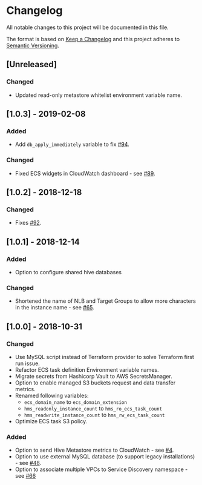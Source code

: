 # Changelog
All notable changes to this project will be documented in this file.

The format is based on [Keep a Changelog](http://keepachangelog.com/en/1.0.0/) and this project adheres to [Semantic Versioning](http://semver.org/spec/v2.0.0.html).

## [Unreleased]

### Changed
- Updated read-only metastore whitelist environment variable name.

## [1.0.3] - 2019-02-08

### Added
- Add `db_apply_immediately` variable to fix [#94](https://github.com/ExpediaInc/apiary-data-lake/issues/94).

### Changed
- Fixed ECS widgets in CloudWatch dashboard - see [#89](https://github.com/ExpediaInc/apiary-data-lake/issues/89).

## [1.0.2] - 2018-12-18

### Changed
- Fixes [#92](https://github.com/ExpediaInc/apiary-data-lake/issues/92).

## [1.0.1] - 2018-12-14

### Added
- Option to configure shared hive databases

### Changed
- Shortened the name of NLB and Target Groups to allow more characters in the instance name - see [#65](https://github.com/ExpediaInc/apiary-data-lake/issues/65).

## [1.0.0] - 2018-10-31

### Changed
- Use MySQL script instead of Terraform provider to solve Terraform first run issue.
- Refactor ECS task definition Environment variable names.
- Migrate secrets from Hashicorp Vault to AWS SecretsManager.
- Option to enable managed S3 buckets request and data transfer metrics.
- Renamed following variables:
  * `ecs_domain_name` to `ecs_domain_extension`
  * `hms_readonly_instance_count` to `hms_ro_ecs_task_count`
  * `hms_readwrite_instance_count` to `hms_rw_ecs_task_count`
- Optimize ECS task S3 policy.

### Added
- Option to send Hive Metastore metrics to CloudWatch - see [#4](https://github.com/ExpediaInc/apiary-metastore-docker/issues/4).
- Option to use external MySQL database (to support legacy installations) - see [#48](https://github.com/ExpediaInc/apiary-metastore/issues/48).
- Option to associate multiple VPCs to Service Discovery namespace - see
[#66](https://github.com/ExpediaInc/apiary-metastore/issues/66)
